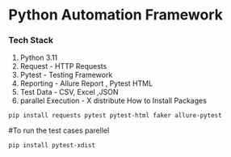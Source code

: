 # Python Automation Framework


### Tech Stack

1. Python 3.11
2. Request - HTTP Requests
3. Pytest - Testing Framework
4. Reporting - Allure Report , Pytest HTML
5. Test Data - CSV, Excel ,JSON
6. parallel Execution - X distribute
How to Install Packages

``pip install requests pytest pytest-html faker allure-pytest``


#To run the test cases parellel

``pip install pytest-xdist``






